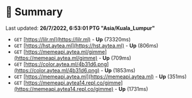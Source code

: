# 📖 Summary
Last updated: **26/7/2022, 6:53:01 PTG "Asia/Kuala_Lumpur"**

- `GET` [https://lilr.ml](https://lilr.ml) - **Up** (73320ms)
- `GET` [https://hst.aytea.ml](https://hst.aytea.ml) - **Up** (806ms)
- `GET` [https://memeapi.aytea.ml/gimme](https://memeapi.aytea.ml/gimme) - **Up** (709ms)
- `GET` [https://color.aytea.ml/4b31d6.png](https://color.aytea.ml/4b31d6.png) - **Up** (1853ms)
- `GET` [https://memeapi.aytea.ml](https://memeapi.aytea.ml) - **Up** (351ms)
- `GET` [https://memeapi.aytea14.repl.co/gimme](https://memeapi.aytea14.repl.co/gimme) - **Up** (1731ms)
